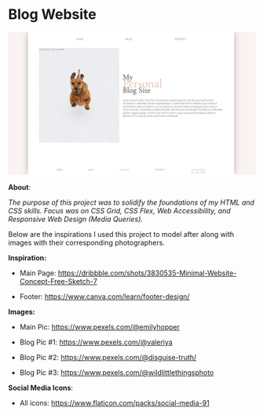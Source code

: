 # Blog Website

![Blog Website Capture](./images/blog-website-capture.png)

**About**:

_The purpose of this project was to solidify the foundations of my HTML and CSS skills. Focus was on CSS Grid, CSS Flex, Web Accessibility, and Responsive Web Design (Media Queries)._

Below are the inspirations I used this project to model after along with images with their corresponding photographers.

**Inspiration:**

- Main Page: https://dribbble.com/shots/3830535-Minimal-Website-Concept-Free-Sketch-7

- Footer: https://www.canva.com/learn/footer-design/

**Images:**

- Main Pic: https://www.pexels.com/@emilyhopper

- Blog Pic #1: https://www.pexels.com/@valeriya

- Blog Pic #2: https://www.pexels.com/@disguise-truth/

- Blog Pic #3: https://www.pexels.com/@wildlittlethingsphoto

**Social Media Icons**:

- All icons: https://www.flaticon.com/packs/social-media-91
